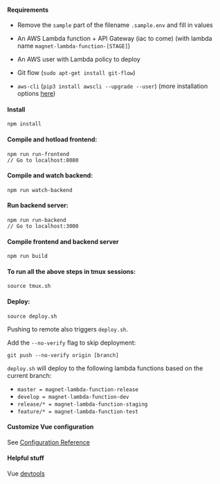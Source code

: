 #### Requirements

- Remove the `sample` part of the filename `.sample.env` and fill in values

- An AWS Lambda function + API Gateway (iac to come) (with lambda name `magnet-lambda-function-[STAGE]`)

- An AWS user with Lambda policy to deploy

- Git flow (`sudo apt-get install git-flow`)

- `aws-cli` (`pip3 install awscli --upgrade --user`) (more installation options [here](https://docs.aws.amazon.com/cli/latest/userguide/cli-chap-install.html))

#### Install

```
npm install
```

#### Compile and hotload frontend:

```
npm run run-frontend
// Go to localhost:8080
```

#### Compile and watch backend:

```
npm run watch-backend
```

#### Run backend server:

```
npm run run-backend
// Go to localhost:3000
```

#### Compile frontend and backend server

```
npm run build
```

#### To run all the above steps in tmux sessions:

```
source tmux.sh
```

#### Deploy:

```
source deploy.sh
```

Pushing to remote also triggers `deploy.sh`.

Add the `--no-verify` flag to skip deployment:

```
git push --no-verify origin [branch]
```

`deploy.sh` will deploy to the following lambda functions based on the current branch:

- `master = magnet-lambda-function-release`
- `develop = magnet-lambda-function-dev`
- `release/* = magnet-lambda-function-staging`
- `feature/* = magnet-lambda-function-test`

#### Customize Vue configuration

See [Configuration Reference](https://cli.vuejs.org/config/)

#### Helpful stuff

Vue [devtools](https://github.com/vuejs/vue-devtools)
